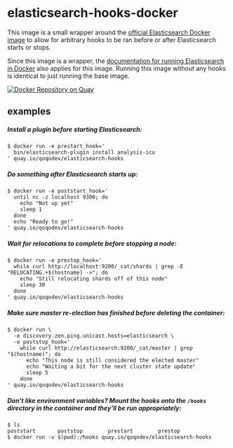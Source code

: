 # elasticsearch-hooks-docker
This image is a small wrapper around the [official Elasticsearch Docker image](https://github.com/elastic/elasticsearch-docker) to allow for arbitrary hooks to be ran before or after Elasticsearch starts or stops.

Since this image is a wrapper, the [documentation for running Elasticsearch in Docker](https://www.elastic.co/guide/en/elasticsearch/reference/current/docker.html) also applies for this image. Running this image without any hooks is identical to just running the base image.

[![Docker Repository on Quay](https://quay.io/repository/qoqodev/elasticsearch-hooks/status "Docker Repository on Quay")](https://quay.io/repository/qoqodev/elasticsearch-hooks)

## examples

##### Install a plugin before starting Elasticsearch:
```
$ docker run -e prestart_hook='
  bin/elasticsearch-plugin install analysis-icu
' quay.io/qoqodev/elasticsearch-hooks
```

##### Do something after Elasticsearch starts up:
```
$ docker run -e poststart_hook='
  until nc -z localhost 9300; do
    echo "Not up yet"
    sleep 1
  done
  echo "Ready to go!"
' quay.io/qoqodev/elasticsearch-hooks
```

##### Wait for relocations to complete before stopping a node:
```
$ docker run -e prestop_hook='
  while curl http://localhost:9200/_cat/shards | grep -E "RELOCATING.+$(hostname) ->"; do
    echo "Still relocating shards off of this node"
    sleep 30
  done
' quay.io/qoqodev/elasticsearch-hooks
```

##### Make sure master re-election has finished before deleting the container:
```
$ docker run \
  -e discovery.zen.ping.unicast.hosts=elasticsearch \
  -e poststop_hook='
    while curl http://elasticsearch:9200/_cat/master | grep "$(hostname)"; do
      echo "This node is still considered the elected master"
      echo "Waiting a bit for the next cluster state update"
      sleep 5
    done
' quay.io/qoqodev/elasticsearch-hooks
```

##### Don't like environment variables? Mount the hooks onto the `/hooks` directory in the container and they'll be run appropriately:
```
$ ls
poststart       poststop        prestart        prestop
$ docker run -v $(pwd):/hooks quay.io/qoqodev/elasticsearch-hooks
```
